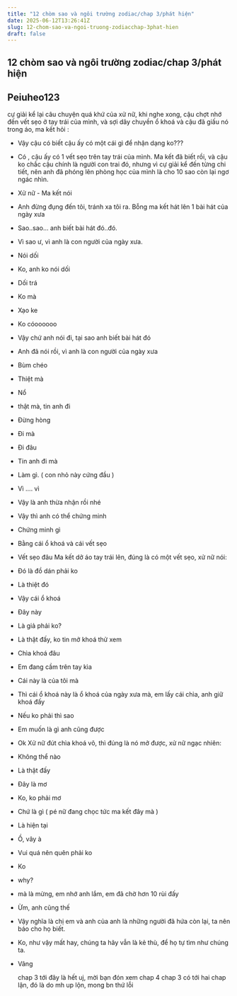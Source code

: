 ```yaml
---
title: "12 chòm sao và ngôi trường zodiac/chap 3/phát hiện"
date: 2025-06-12T13:26:41Z
slug: 12-chom-sao-va-ngoi-truong-zodiacchap-3phat-hien
draft: false
---
```


## 12 chòm sao và ngôi trường zodiac/chap 3/phát hiện

## Peiuheo123

cự giải kể lại câu chuyện quá khứ của xử nữ, khi nghe xong, cậu chợt nhớ đến vết sẹo ở tay trái của mình, và sợi dây chuyền ổ khoá và cậu đã giấu nó trong áo, ma kết hỏi : 
- Vậy cậu có biết cậu ấy có một cái gì để nhận dạng ko???
- Có , cậu ấy có 1 vết sẹo trên tay trái của mình.
     Ma kết đã biết rồi, và cậu ko chắc cậu chính là người con trai đó, nhưng vì cự giải kể đến từng chi tiết, nên anh đã phóng lên phòng học của mình là cho 10 sao còn lại ngơ ngác nhìn.
- Xử nữ - Ma kết nói
- Anh đừng đụng đến tôi, tránh xa tôi ra.
Bỗng ma kết hát lên 1 bài hát của ngày xưa
- Sao..sao... anh biết bài hát đó..đó.
- Vì sao ư, vì anh là con người của ngày xưa.
- Nói dối
- Ko, anh ko nói dối
- Dối trá
- Ko mà
- Xạo ke
- Ko cóoooooo
- Vậy chứ anh nói đi, tại sao anh biết bài hát đó
- Anh đã nói rồi, vì anh là con người của ngày xưa
- Bùm chéo
- Thiệt mà
- Nổ
- thật mà, tin anh đi
- Đừng hòng
- Đi mà
- Đi đâu
- Tin anh đi mà
- Làm gì.   ( con nhỏ này cứng đầu )
- Vì .... vì
- Vậy là anh thừa nhận rồi nhé
- Vậy thì anh có thể chứng minh
- Chứng minh gì
- Bằng cái ổ khoá và cái vết sẹo
- Vết sẹo đâu
Ma kết dở áo tay trái lên, đúng là có một vết sẹo, xử nữ nói:
- Đó là đồ dán phải ko
- Là thiệt đó
- Vậy cái ổ khoá
- Đây này
- Là giả phải ko?
- Là thật đấy, ko tin mở khoá thử xem
- Chìa khoá đâu
- Em đang cầm trên tay kìa
- Cái này là của tôi mà
- Thì cái ổ khoá này là ổ khoá của ngày xưa mà, em lấy cái chìa, anh giữ khoá đấy
- Nếu ko phải thì sao
- Em muốn là gì anh cũng được
- Ok
 Xử nữ đút chìa khoá vô, thì đúng là nó mở được, xử nữ ngạc nhiên:
- Không thể nào
- Là thật đấy
- Đây là mơ
- Ko, ko phải mơ
- Chứ là gì  ( pé nữ đang chọc tức ma kết đây mà )
- Là hiện tại
- Ồ, vây à
- Vui quá nên quên phải ko
- Ko 
- why?
- mà là mừng, em nhớ anh lắm, em đã chờ hơn 10 rùi đấy
- Ừm, anh cũng thế
- Vậy nghĩa là chị em và anh của anh là những người đã hứa còn lại, ta nên báo cho họ biết.
- Ko, như vậy mất hay, chúng ta hãy vẫn là kẻ thù, để họ tự tìm như chúng ta.
- Vâng

     chap 3 tới đây là hết uj, mời bạn đón xem chap 4
chap 3 có tới hai chap lận, đó là do mh up lộn, mong bn thứ lỗi